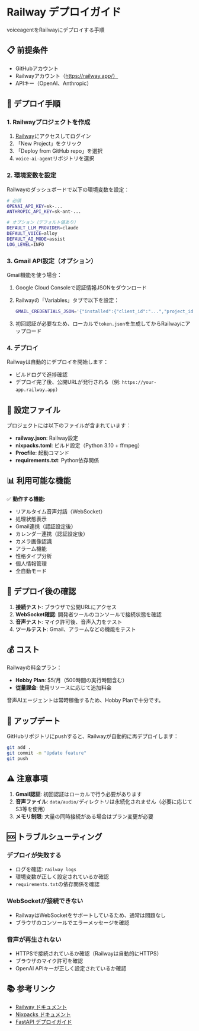 # Railway デプロイガイド

voiceagentをRailwayにデプロイする手順

## 📋 前提条件

- GitHubアカウント
- Railwayアカウント（https://railway.app/）
- APIキー（OpenAI、Anthropic）

## 🚀 デプロイ手順

### 1. Railwayプロジェクトを作成

1. [Railway](https://railway.app/)にアクセスしてログイン
2. 「New Project」をクリック
3. 「Deploy from GitHub repo」を選択
4. `voice-ai-agent`リポジトリを選択

### 2. 環境変数を設定

Railwayのダッシュボードで以下の環境変数を設定：

```bash
# 必須
OPENAI_API_KEY=sk-...
ANTHROPIC_API_KEY=sk-ant-...

# オプション（デフォルト値あり）
DEFAULT_LLM_PROVIDER=claude
DEFAULT_VOICE=alloy
DEFAULT_AI_MODE=assist
LOG_LEVEL=INFO
```

### 3. Gmail API設定（オプション）

Gmail機能を使う場合：

1. Google Cloud Consoleで認証情報JSONをダウンロード
2. Railwayの「Variables」タブで以下を設定：
   ```bash
   GMAIL_CREDENTIALS_JSON='{"installed":{"client_id":"...","project_id":"...","auth_uri":"...","token_uri":"...","auth_provider_x509_cert_url":"...","client_secret":"...","redirect_uris":["..."]}}''
   ```

3. 初回認証が必要なため、ローカルで`token.json`を生成してからRailwayにアップロード

### 4. デプロイ

Railwayは自動的にデプロイを開始します：

- ビルドログで進捗確認
- デプロイ完了後、公開URLが発行される（例: `https://your-app.railway.app`）

## 🔧 設定ファイル

プロジェクトには以下のファイルが含まれています：

- **railway.json**: Railway設定
- **nixpacks.toml**: ビルド設定（Python 3.10 + ffmpeg）
- **Procfile**: 起動コマンド
- **requirements.txt**: Python依存関係

## 📊 利用可能な機能

✅ **動作する機能:**
- リアルタイム音声対話（WebSocket）
- 処理状態表示
- Gmail連携（認証設定後）
- カレンダー連携（認証設定後）
- カメラ画像認識
- アラーム機能
- 性格タイプ分析
- 個人情報管理
- 全自動モード

## 🎯 デプロイ後の確認

1. **接続テスト**: ブラウザで公開URLにアクセス
2. **WebSocket確認**: 開発者ツールのコンソールで接続状態を確認
3. **音声テスト**: マイク許可後、音声入力をテスト
4. **ツールテスト**: Gmail、アラームなどの機能をテスト

## 💰 コスト

Railwayの料金プラン：

- **Hobby Plan**: $5/月（500時間の実行時間含む）
- **従量課金**: 使用リソースに応じて追加料金

音声AIエージェントは常時稼働するため、Hobby Planで十分です。

## 🔄 アップデート

GitHubリポジトリにpushすると、Railwayが自動的に再デプロイします：

```bash
git add .
git commit -m "Update feature"
git push
```

## ⚠️ 注意事項

1. **Gmail認証**: 初回認証はローカルで行う必要があります
2. **音声ファイル**: `data/audio/`ディレクトリは永続化されません（必要に応じてS3等を使用）
3. **メモリ制限**: 大量の同時接続がある場合はプラン変更が必要

## 🆘 トラブルシューティング

### デプロイが失敗する

- ログを確認: `railway logs`
- 環境変数が正しく設定されているか確認
- `requirements.txt`の依存関係を確認

### WebSocketが接続できない

- RailwayはWebSocketをサポートしているため、通常は問題なし
- ブラウザのコンソールでエラーメッセージを確認

### 音声が再生されない

- HTTPSで接続されているか確認（Railwayは自動的にHTTPS）
- ブラウザのマイク許可を確認
- OpenAI APIキーが正しく設定されているか確認

## 📚 参考リンク

- [Railway ドキュメント](https://docs.railway.app/)
- [Nixpacks ドキュメント](https://nixpacks.com/)
- [FastAPI デプロイガイド](https://fastapi.tiangolo.com/deployment/)
